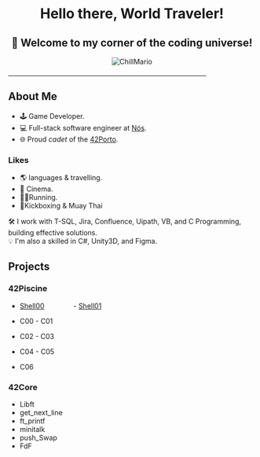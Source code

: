 <div align="center">
  <h1><b>Hello there, World Traveler!</b></h1> 
  <h2><b>🚀 Welcome to my corner of the coding universe!</b></h2>
</div>

<p align="center">
  <img src="https://github.com/SopadeGalinha/SopadeGalinha/assets/75684404/23754dd9-acba-44f5-a80e-3274e59e3b6d" alt="ChillMario"/>
</p>

<hr style="width: 80%; margin-top: 20px; margin-bottom: 20px; border-color: #ccc;">

## About Me

- 🕹️ Game Developer.
- 💻 Full-stack software engineer at [Nós](https://www.linkedin.com/company/nos-sgps/).
- 🌐 Proud _cadet_ of the [42Porto](https://www.42porto.com/).

### Likes
- 🌎 languages & travelling.
- 🎥 Cinema.
- 🏃🏻Running.
- 🥊Kickboxing & Muay Thai
  
🛠️ I work with T-SQL, Jira, Confluence, Uipath, VB, and C Programming, building effective solutions. <br>
💡 I'm also a skilled in C#, Unity3D, and Figma.

## Projects
  ### 42Piscine
  - [Shell00](https://github.com/SopadeGalinha/42Piscine/tree/main/Shell00)&nbsp;&nbsp;&nbsp;&nbsp;&nbsp;&nbsp;&nbsp;&nbsp;&nbsp;&nbsp;&nbsp;&nbsp;&nbsp;&nbsp;  - [Shell01](https://github.com/SopadeGalinha/42Piscine/tree/main/Shell01)


  - C00          -     C01
  - C02          -     C03
  - C04          -     C05
  - C06
    
  ### 42Core
- Libft 
- get_next_line
- ft_printf
- minitalk
- push_Swap
- FdF
